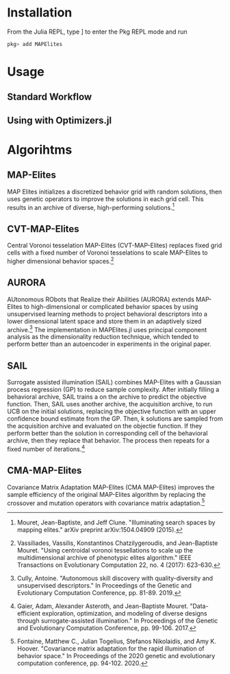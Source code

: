 # Installation
From the Julia REPL, type ] to enter the Pkg REPL mode and run
```julia
pkg> add MAPElites
```

# Usage

## Standard Workflow

## Using with Optimizers.jl

# Algorihtms

## MAP-Elites
MAP Elites initializes a discretized behavior grid with random solutions, then uses genetic 
operators to improve the solutions in each grid cell. This results in an archive of diverse, 
high-performing solutions.[^1]

## CVT-MAP-Elites
Central Voronoi tesselation MAP-Elites (CVT-MAP-Elites) replaces fixed grid cells with a fixed 
number of Voronoi tesselations to scale MAP-Elites to higher dimensional behavior spaces.[^2]

## AURORA
AUtonomous RObots that Realize their Abilities (AURORA) extends MAP-Elites to high-dimensional 
or complicated behavior spaces by using unsupervised learning methods to project behavioral 
descriptors into a lower dimensional latent space and store them in an adaptively sized archive.[^3] 
The implementation in MAPElites.jl uses principal component analysis as the dimensionality reduction 
technique, which tended to perform better than an autoencoder in experiments in the original paper.

## SAIL
Surrogate assisted illumination (SAIL) combines MAP-Elites with a Gaussian process regression (GP) 
to reduce sample complexity. After initially filling a behavioral archive, SAIL trains a on the
archive to predict the objective function. Then, SAIL uses another archive, the acquisition archive, 
to run UCB on the initial solutions, replacing the objective function with an upper confidence bound 
estimate from the GP. Then, k solutions are sampled from the acquisition archive and evaluated on the
objectie function. If they perform better than the solution in corresponding cell of the behavioral 
archive, then they replace that behavior. The process then repeats for a fixed number of iterations.[^4]

## CMA-MAP-Elites
Covariance Matrix Adaptation MAP-Elites (CMA MAP-Elites) improves the sample efficiency of the 
original MAP-Elites algorithm by replacing the crossover and mutation operators with covariance 
matrix adaptation.[^5]


[^1]: Mouret, Jean-Baptiste, and Jeff Clune. "Illuminating search spaces by mapping elites." arXiv preprint arXiv:1504.04909 (2015).
[^2]: Vassiliades, Vassilis, Konstantinos Chatzilygeroudis, and Jean-Baptiste Mouret. "Using centroidal voronoi tessellations to scale up the multidimensional archive of phenotypic elites algorithm." IEEE Transactions on Evolutionary Computation 22, no. 4 (2017): 623-630.
[^3]: Cully, Antoine. "Autonomous skill discovery with quality-diversity and unsupervised descriptors." In Proceedings of the Genetic and Evolutionary Computation Conference, pp. 81-89. 2019.
[^4]: Gaier, Adam, Alexander Asteroth, and Jean-Baptiste Mouret. "Data-efficient exploration, optimization, and modeling of diverse designs through surrogate-assisted illumination." In Proceedings of the Genetic and Evolutionary Computation Conference, pp. 99-106. 2017.
[^5]: Fontaine, Matthew C., Julian Togelius, Stefanos Nikolaidis, and Amy K. Hoover. "Covariance matrix adaptation for the rapid illumination of behavior space." In Proceedings of the 2020 genetic and evolutionary computation conference, pp. 94-102. 2020.
